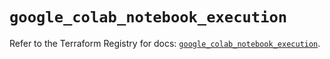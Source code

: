 # `google_colab_notebook_execution`

Refer to the Terraform Registry for docs: [`google_colab_notebook_execution`](https://registry.terraform.io/providers/hashicorp/google-beta/6.38.0/docs/resources/google_colab_notebook_execution).
